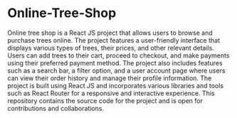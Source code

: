 # Online-Tree-Shop
Online tree shop is a React JS project that allows users to browse and purchase trees online. The project features a user-friendly interface that displays various types of trees, their prices, and other relevant details. Users can add trees to their cart, proceed to checkout, and make payments using their preferred payment method. The project also includes features such as a search bar, a filter option, and a user account page where users can view their order history and manage their profile information. The project is built using React JS and incorporates various libraries and tools such as React Router for a responsive and interactive experience. This repository contains the source code for the project and is open for contributions and collaborations.

